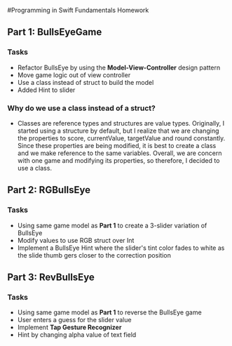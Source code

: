 #Programming in Swift Fundamentals Homework

## Part 1: BullsEyeGame
### Tasks
* Refactor BullsEye by using the **Model-View-Controller** design pattern
* Move game logic out of view controller
* Use a class instead of struct to build the model
* Added Hint to slider

### Why do we use a class instead of a struct?
* Classes are reference types and structures are value types. Originally, I started using a structure by default, but I realize that we are changing the properties to score, currentValue, targetValue and round constantly. Since these properties are being modified, it is best to create a class and we make reference to the same variables. Overall, we are concern with one game and modifying its properties, so therefore, I decided to use a class.

## Part 2: RGBullsEye
### Tasks
* Using same game model as **Part 1** to create a 3-slider variation of BullsEye
* Modify values to use RGB struct over Int
* Implement a BullsEye Hint where the slider's tint color fades to white as the slide thumb gers closer to the correction position

## Part 3: RevBullsEye

### Tasks
* Using same game model as **Part 1** to reverse the BullsEye game
* User enters a guess for the slider value
* Implement **Tap Gesture Recognizer**
* Hint by changing alpha value of text field